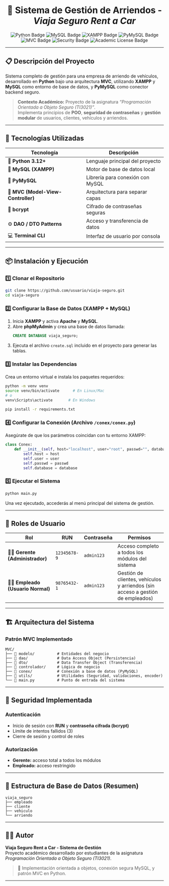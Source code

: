 <h1 align="center">
  🚗 Sistema de Gestión de Arriendos - <i>Viaja Seguro Rent a Car</i>
</h1>

<p align="center">
  <img src="https://img.shields.io/badge/Python-3.12%2B-blue?logo=python&logoColor=white" alt="Python Badge"/>
  <img src="https://img.shields.io/badge/MySQL-Database-orange?logo=mysql&logoColor=white" alt="MySQL Badge"/>
  <img src="https://img.shields.io/badge/XAMPP-Localhost-brightgreen?logo=xampp&logoColor=white" alt="XAMPP Badge"/>
  <img src="https://img.shields.io/badge/PyMySQL-Connector-lightblue?logo=python&logoColor=white" alt="PyMySQL Badge"/>
  <img src="https://img.shields.io/badge/MVC-Architecture-green?logo=diagram-project&logoColor=white" alt="MVC Badge"/>
  <img src="https://img.shields.io/badge/Security-Bcrypt-red?logo=security&logoColor=white" alt="Security Badge"/>
  <img src="https://img.shields.io/badge/License-Academic-lightgrey" alt="Academic License Badge"/>
</p>

---

## 📋 Descripción del Proyecto

Sistema completo de gestión para una empresa de arriendo de vehículos, desarrollado en **Python** bajo una arquitectura **MVC**, utilizando **XAMPP** y **MySQL** como entorno de base de datos, y **PyMySQL** como conector backend seguro.

> **Contexto Académico:** Proyecto de la asignatura *“Programación Orientada a Objeto Seguro (TI3021)”*.  
> Implementa principios de **POO**, **seguridad de contraseñas** y **gestión modular** de usuarios, clientes, vehículos y arriendos.

---

## 🧩 Tecnologías Utilizadas

| Tecnología | Descripción |
|-------------|--------------|
| 🐍 **Python 3.12+** | Lenguaje principal del proyecto |
| 🧱 **MySQL (XAMPP)** | Motor de base de datos local |
| 🔗 **PyMySQL** | Librería para conexión con MySQL |
| 🧩 **MVC (Model-View-Controller)** | Arquitectura para separar capas |
| 🔐 **bcrypt** | Cifrado de contraseñas seguras |
| ⚙️ **DAO / DTO Patterns** | Acceso y transferencia de datos |
| 💻 **Terminal CLI** | Interfaz de usuario por consola |

---

## 📦 Instalación y Ejecución

### 1️⃣ Clonar el Repositorio
```bash
git clone https://github.com/usuario/viaja-seguro.git
cd viaja-seguro
```

### 2️⃣ Configurar la Base de Datos (XAMPP + MySQL)
1. Inicia **XAMPP** y activa **Apache** y **MySQL**.  
2. Abre **phpMyAdmin** y crea una base de datos llamada:
   ```sql
   CREATE DATABASE viaja_seguro;
   ```
3. Ejecuta el archivo `create.sql` incluido en el proyecto para generar las tablas.

### 3️⃣ Instalar las Dependencias
Crea un entorno virtual e instala los paquetes requeridos:
```bash
python -m venv venv
source venv/bin/activate      # En Linux/Mac
# o
venv\Scripts\activate       # En Windows

pip install -r requirements.txt
```

### 4️⃣ Configurar la Conexión (Archivo `/conex/conex.py`)
Asegúrate de que los parámetros coincidan con tu entorno XAMPP:
```python
class Conex:
    def __init__(self, host="localhost", user="root", passwd="", database="viaja_seguro"):
        self.host = host
        self.user = user
        self.passwd = passwd
        self.database = database
```

### 5️⃣ Ejecutar el Sistema
```bash
python main.py
```

Una vez ejecutado, accederás al menú principal del sistema de gestión.

---

## 👥 Roles de Usuario

| Rol | RUN | Contraseña | Permisos |
|------|------|-------------|-----------|
| 👨‍💼 **Gerente (Administrador)** | `12345678-9` | `admin123` | Acceso completo a todos los módulos del sistema |
| 👨‍🔧 **Empleado (Usuario Normal)** | `98765432-1` | `admin123` | Gestión de clientes, vehículos y arriendos (sin acceso a gestión de empleados) |

---

## 🏗️ Arquitectura del Sistema

### Patrón MVC Implementado
```
MVC/
├── 📁 modelo/          # Entidades del negocio
├── 📁 dao/             # Data Access Object (Persistencia)
├── 📁 dto/             # Data Transfer Object (Transferencia)
├── 📁 controlador/     # Lógica de negocio
├── 📁 conex/           # Conexión a base de datos (PyMySQL)
├── 📁 utils/           # Utilidades (Seguridad, validaciones, encoder)
└── 🚀 main.py          # Punto de entrada del sistema
```

---

## 🔐 Seguridad Implementada

### Autenticación
- Inicio de sesión con **RUN** y **contraseña cifrada (bcrypt)**  
- Límite de intentos fallidos (3)  
- Cierre de sesión y control de roles

### Autorización
- **Gerente:** acceso total a todos los módulos  
- **Empleado:** acceso restringido

---

## 💾 Estructura de Base de Datos (Resumen)
```
viaja_seguro
├── empleado
├── cliente
├── vehiculo
└── arriendo
```

---

## 👨‍💻 Autor

**Viaja Seguro Rent a Car - Sistema de Gestión**  
Proyecto académico desarrollado por estudiantes de la asignatura  
*Programación Orientada a Objeto Seguro (TI3021)*.  

> 🚀 Implementación orientada a objetos, conexión segura MySQL, y patrón MVC en Python.

---

